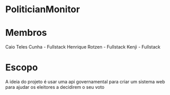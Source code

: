 # PoliticianMonitor

# Membros
Caio Teles Cunha - Fullstack
Henrique Rotzen - Fullstack
Kenji - Fullstack

# Escopo
A ideia do projeto é usar uma api governamental para criar um sistema web para ajudar os eleitores a decidirem o seu voto
